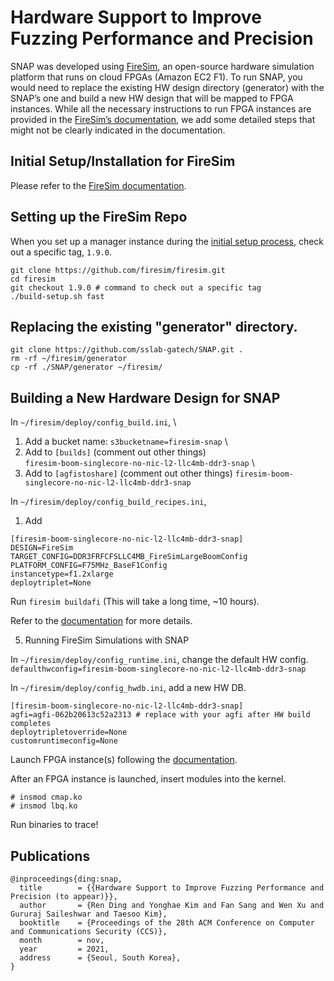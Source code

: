 # Hardware Support to Improve Fuzzing Performance and Precision

SNAP was developed using [FireSim](https://fires.im), an open-source hardware simulation platform that runs on cloud FPGAs (Amazon EC2 F1).
To run SNAP, you would need to replace the existing HW design directory (generator) with the SNAP’s one and build a new HW design that will be mapped to FPGA instances.
While all the necessary instructions to run FPGA instances are provided in the [FireSim’s documentation](https://docs.fires.im/en/latest/index.html), we add some detailed steps that might not be clearly indicated in the documentation.

## Initial Setup/Installation for FireSim

Please refer to the [FireSim documentation]( https://docs.fires.im/en/latest/Initial-Setup/index.html).

## Setting up the FireSim Repo

When you set up a manager instance during
the [initial setup process](https://github.com/sslab-gatech/SNAP#initial-setupinstallation-for-firesim),
check out a specific tag, `1.9.0`.

```
git clone https://github.com/firesim/firesim.git
cd firesim
git checkout 1.9.0 # command to check out a specific tag
./build-setup.sh fast
```

## Replacing the existing "generator" directory.
```
git clone https://github.com/sslab-gatech/SNAP.git .
rm -rf ~/firesim/generator
cp -rf ./SNAP/generator ~/firesim/
```

## Building a New Hardware Design for SNAP

In `~/firesim/deploy/config_build.ini`, \
1. Add a bucket name: ```s3bucketname=firesim-snap``` \
2. Add to ```[builds]``` (comment out other things) \
```firesim-boom-singlecore-no-nic-l2-llc4mb-ddr3-snap``` \
3. Add to ```[agfistoshare]``` (comment out other things)
```firesim-boom-singlecore-no-nic-l2-llc4mb-ddr3-snap```

In `~/firesim/deploy/config_build_recipes.ini`,
1. Add
```
[firesim-boom-singlecore-no-nic-l2-llc4mb-ddr3-snap]
DESIGN=FireSim
TARGET_CONFIG=DDR3FRFCFSLLC4MB_FireSimLargeBoomConfig
PLATFORM_CONFIG=F75MHz_BaseF1Config
instancetype=f1.2xlarge
deploytriplet=None
```

Run `firesim buildafi` (This will take a long time, ~10 hours).

Refer to the [documentation](https://docs.fires.im/en/latest/Building-a-FireSim-AFI.html) for more details.

5. Running FireSim Simulations with SNAP

In `~/firesim/deploy/config_runtime.ini`, change the default HW config. \
`defaulthwconfig=firesim-boom-singlecore-no-nic-l2-llc4mb-ddr3-snap`

In `~/firesim/deploy/config_hwdb.ini`, add a new HW DB.
```
[firesim-boom-singlecore-no-nic-l2-llc4mb-ddr3-snap]
agfi=agfi-062b20613c52a2313 # replace with your agfi after HW build completes
deploytripletoverride=None
customruntimeconfig=None
```

Launch FPGA instance(s) following the [documentation](https://docs.fires.im/en/latest/Running-Simulations-Tutorial/index.html).

After an FPGA instance is launched, insert modules into the kernel.
```
# insmod cmap.ko
# insmod lbq.ko
```

Run binaries to trace!


## Publications
```
@inproceedings{ding:snap,
  title        = {{Hardware Support to Improve Fuzzing Performance and Precision (to appear)}},
  author       = {Ren Ding and Yonghae Kim and Fan Sang and Wen Xu and Gururaj Saileshwar and Taesoo Kim},
  booktitle    = {Proceedings of the 28th ACM Conference on Computer and Communications Security (CCS)},
  month        = nov,
  year         = 2021,
  address      = {Seoul, South Korea},
}
```
